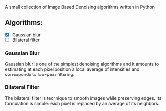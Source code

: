 A small collection of Image Based Denoising algorithms written in Python

## Algorithms:
- [x] Gaussian blur
- [ ] Bilateral filter

### Gaussian Blur
Gaussian blur is one of the simplest denoising algorithms and it amounts to estimating
at each pixel position a local average of intensities and corresponds to low-pass filtering.

### Bilateral Filter
The bilateral filter is technique to smooth images while preserving edges. Its formulation is simple: each pixel is replaced by an average of its neighbors.
